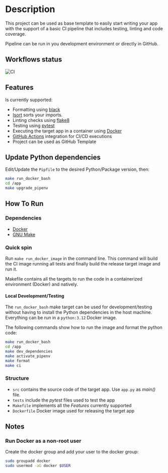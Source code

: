 # Description

This project can be used as base template to easily start writing your app with the support of a basic CI pipeline that includes testing, linting and code coverage.

Pipeline can be run in you development environment or directly in GitHub.

## Workflows status

![CI](https://github.com/romitagl/python_ci_template/workflows/Make%20CI%20Workflow/badge.svg)

## Features

Is currently supported:

- Formatting using [black](https://black.readthedocs.io/en/stable/)
- [Isort](https://pypi.org/project/isort/) sorts your imports.
- Linting checks using [flake8](http://flake8.pycqa.org/en/latest/)
- Testing using [pytest](https://pypi.org/project/pytest/)
- Executing the target app in a container using [Docker](https://www.docker.com)
- [GitHub Actions](https://github.com/features/actions) integration for CI/CD executions
- Project can be used as GitHub Template

## Update Python dependencies

Edit/Update the `Pipfile` to the desired Python/Package version, then:

```bash
make run_docker_bash
cd /app
make upgrade_pipenv
```

## How To Run

### Dependencies

- [Docker](https://www.docker.com)
- [GNU Make](https://www.gnu.org/software/make/)

### Quick spin

Run `make run_docker_image` in the command line. This command will build the CI image running all tests and finally build the release target image and run it.

Makefile contains all the targets to run the code in a containerized environment (Docker) and natively.

#### Local Development/Testing

The `run_docker_bash` make target can be used for development/testing without having to install the Python dependencies in the host machine. Everything can be run in a `python:3.12` Docker image.

The following commands show how to run the image and format the python code:

```bash
make run_docker_bash
cd /app
make dev_dependencies
make activate_pipenv
make format
make ci
```

### Structure

- `src` contains the source code of the target app. Use `app.py` as *main()* file.
- `tests` include the *pytest* files used to test the app
- `Makefile` implements all the *Features* currently supported
- `Dockerfile` Docker image used for releasing the target app

## Notes

### Run Docker as a non-root user

Create the docker group and add your user to the docker group:

```bash
sudo groupadd docker
sudo usermod -aG docker $USER
```
